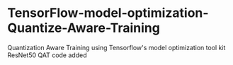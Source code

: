 # TensorFlow-model-optimization-Quantize-Aware-Training
Quantization Aware Training using Tensorflow's model optimization tool kit
ResNet50 QAT code added
